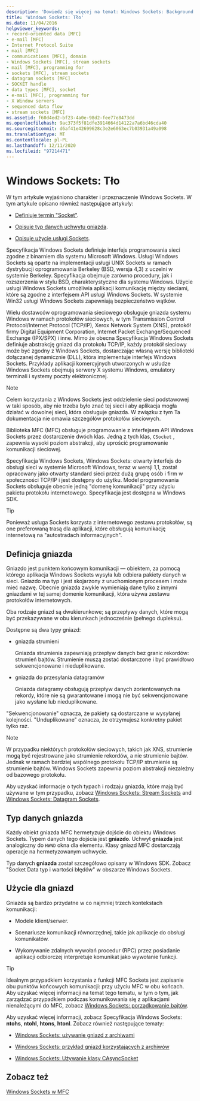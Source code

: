 ```yaml
---
description: 'Dowiedz się więcej na temat: Windows Sockets: Background'
title: 'Windows Sockets: Tło'
ms.date: 11/04/2016
helpviewer_keywords:
- record-oriented data [MFC]
- e-mail [MFC]
- Internet Protocol Suite
- mail [MFC]
- communications [MFC], domain
- Windows Sockets [MFC], stream sockets
- mail [MFC], programming for
- sockets [MFC], stream sockets
- datagram sockets [MFC]
- SOCKET handle
- data types [MFC], socket
- e-mail [MFC], programming for
- X Window servers
- sequenced data flow
- stream sockets [MFC]
ms.assetid: f60d4ed2-bf23-4a0e-98d2-fee77e8473dd
ms.openlocfilehash: 9ac373f5f81dfe3914664d14122a7a6bd46cda40
ms.sourcegitcommit: d6af41e42699628c3e2e6063ec7b03931a49a098
ms.translationtype: MT
ms.contentlocale: pl-PL
ms.lasthandoff: 12/11/2020
ms.locfileid: "97214471"
---
```

# <a name="windows-sockets-background"></a>Windows Sockets: Tło

W tym artykule wyjaśniono charakter i przeznaczenie Windows Sockets. W tym artykule opisano również następujące artykuły:

- [Definiuje termin "Socket"](#_core_definition_of_a_socket).

- [Opisuje typ danych uchwytu gniazda](#_core_the_socket_data_type).

- [Opisuje użycie usługi Sockets](#_core_uses_for_sockets).

Specyfikacja Windows Sockets definiuje interfejs programowania sieci zgodne z binarniem dla systemu Microsoft Windows. Usługi Windows Sockets są oparte na implementacji usługi UNIX Sockets w ramach dystrybucji oprogramowania Berkeley (BSD, wersja 4,3) z uczelni w systemie Berkeley. Specyfikacja obejmuje zarówno procedury, jak i rozszerzenia w stylu BSD, charakterystyczne dla systemu Windows. Użycie usługi Windows Sockets umożliwia aplikacji komunikację między sieciami, które są zgodne z interfejsem API usługi Windows Sockets. W systemie Win32 usługi Windows Sockets zapewniają bezpieczeństwo wątków.

Wielu dostawców oprogramowania sieciowego obsługuje gniazda systemu Windows w ramach protokołów sieciowych, w tym Transmission Control Protocol/Internet Protocol (TCP/IP), Xerox Network System (XNS), protokół firmy Digital Equipment Corporation, Internet Packet Exchange/Sequenced Exchange (IPX/SPX) i inne. Mimo że obecna Specyfikacja Windows Sockets definiuje abstrakcję gniazd dla protokołu TCP/IP, każdy protokół sieciowy może być zgodny z Windows Sockets, dostarczając własną wersję biblioteki dołączanej dynamicznie (DLL), która implementuje interfejs Windows Sockets. Przykłady aplikacji komercyjnych utworzonych w usłudze Windows Sockets obejmują serwery X systemu Windows, emulatory terminali i systemy poczty elektronicznej.

> [!NOTE]
> Celem korzystania z Windows Sockets jest oddzielenie sieci podstawowej w taki sposób, aby nie trzeba było znać tej sieci i aby aplikacja mogła działać w dowolnej sieci, która obsługuje gniazda. W związku z tym Ta dokumentacja nie omawia szczegółów protokołów sieciowych.

Biblioteka MFC (MFC) obsługuje programowanie z interfejsem API Windows Sockets przez dostarczenie dwóch klas. Jedną z tych klas, `CSocket` , zapewnia wysoki poziom abstrakcji, aby uprościć programowanie komunikacji sieciowej.

Specyfikacja Windows Sockets, Windows Sockets: otwarty interfejs do obsługi sieci w systemie Microsoft Windows, teraz w wersji 1,1, został opracowany jako otwarty standard sieci przez dużą grupę osób i firm w społeczności TCP/IP i jest dostępny do użytku. Model programowania Sockets obsługuje obecnie jedną "domenę komunikacji" przy użyciu pakietu protokołu internetowego. Specyfikacja jest dostępna w Windows SDK.

> [!TIP]
> Ponieważ usługa Sockets korzysta z internetowego zestawu protokołów, są one preferowaną trasą dla aplikacji, które obsługują komunikację internetową na "autostradach informacyjnych".

## <a name="definition-of-a-socket"></a><a name="_core_definition_of_a_socket"></a> Definicja gniazda

Gniazdo jest punktem końcowym komunikacji — obiektem, za pomocą którego aplikacja Windows Sockets wysyła lub odbiera pakiety danych w sieci. Gniazdo ma typ i jest skojarzony z uruchomionym procesem i może mieć nazwę. Obecnie gniazda zwykle wymieniają dane tylko z innymi gniazdami w tej samej domenie komunikacji, która używa zestawu protokołów internetowych.

Oba rodzaje gniazd są dwukierunkowe; są przepływy danych, które mogą być przekazywane w obu kierunkach jednocześnie (pełnego dupleksu).

Dostępne są dwa typy gniazd:

- gniazda strumieni

   Gniazda strumienia zapewniają przepływ danych bez granic rekordów: strumień bajtów. Strumienie muszą zostać dostarczone i być prawidłowo sekwencjonowane i nieduplikowane.

- gniazda do przesyłania datagramów

   Gniazda datagramy obsługują przepływ danych zorientowanych na rekordy, które nie są gwarantowane i mogą nie być sekwencjonowane jako wysłane lub nieduplikowane.

"Sekwencjonowanie" oznacza, że pakiety są dostarczane w wysyłanej kolejności. "Unduplikowane" oznacza, że otrzymujesz konkretny pakiet tylko raz.

> [!NOTE]
> W przypadku niektórych protokołów sieciowych, takich jak XNS, strumienie mogą być rejestrowane jako strumienie rekordów, a nie strumienie bajtów. Jednak w ramach bardziej wspólnego protokołu TCP/IP strumienie są strumienie bajtów. Windows Sockets zapewnia poziom abstrakcji niezależny od bazowego protokołu.

Aby uzyskać informacje o tych typach i rodzaju gniazda, które mają być używane w tym przypadku, zobacz [Windows Sockets: Stream Sockets](../mfc/windows-sockets-stream-sockets.md) and [Windows Sockets: Datagram Sockets](../mfc/windows-sockets-datagram-sockets.md).

## <a name="the-socket-data-type"></a><a name="_core_the_socket_data_type"></a> Typ danych gniazda

Każdy obiekt gniazda MFC hermetyzuje dojście do obiektu Windows Sockets. Typem danych tego dojścia jest **gniazdo**. Uchwyt **gniazda** jest analogiczny do `HWND` okna dla elementu. Klasy gniazd MFC dostarczają operacje na hermetyzowanym uchwycie.

Typ danych **gniazda** został szczegółowo opisany w Windows SDK. Zobacz "Socket Data typ i wartości błędów" w obszarze Windows Sockets.

## <a name="uses-for-sockets"></a><a name="_core_uses_for_sockets"></a> Użycie dla gniazd

Gniazda są bardzo przydatne w co najmniej trzech kontekstach komunikacji:

- Modele klient/serwer.

- Scenariusze komunikacji równorzędnej, takie jak aplikacje do obsługi komunikatów.

- Wykonywanie zdalnych wywołań procedur (RPC) przez posiadanie aplikacji odbiorczej interpretuje komunikat jako wywołanie funkcji.

> [!TIP]
> Idealnym przypadkiem korzystania z funkcji MFC Sockets jest zapisanie obu punktów końcowych komunikacji: przy użyciu MFC w obu końcach. Aby uzyskać więcej informacji na temat tego tematu, w tym o tym, jak zarządzać przypadkiem podczas komunikowania się z aplikacjami nienależącymi do MFC, zobacz [Windows Sockets: porządkowanie bajtów](../mfc/windows-sockets-byte-ordering.md).

Aby uzyskać więcej informacji, zobacz Specyfikacja Windows Sockets: **ntohs**, **ntohl**, **htons**, **htonl**. Zobacz również następujące tematy:

- [Windows Sockets: używanie gniazd z archiwami](../mfc/windows-sockets-using-sockets-with-archives.md)

- [Windows Sockets: przykład gniazd korzystających z archiwów](../mfc/windows-sockets-example-of-sockets-using-archives.md)

- [Windows Sockets: Używanie klasy CAsyncSocket](../mfc/windows-sockets-using-class-casyncsocket.md)

## <a name="see-also"></a>Zobacz też

[Windows Sockets w MFC](../mfc/windows-sockets-in-mfc.md)
